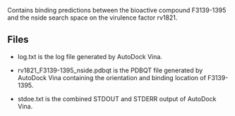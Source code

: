 Contains binding predictions between the bioactive compound F3139-1395 and the nside search space on the virulence factor rv1821.

## Files

- log.txt is the log file generated by AutoDock Vina.

- rv1821_F3139-1395_nside.pdbqt is the PDBQT file generated by AutoDock Vina containing the orientation and binding location of F3139-1395.

- stdoe.txt is the combined STDOUT and STDERR output of AutoDock Vina.

